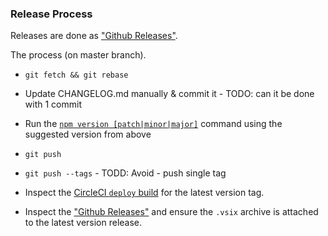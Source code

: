 ### Release Process

Releases are done as ["Github Releases"][gh-releases].

The process (on master branch).

- `git fetch && git rebase`
- Update CHANGELOG.md manually & commit it - TODO: can it be done with 1 commit
- Run the [`npm version [patch|minor|major]`](https://docs.npmjs.com/cli/version)
  command using the suggested version from above
- `git push`


- `git push --tags` - TODD: Avoid - push single tag
- Inspect the [CircleCI `deploy` build](https://circleci.com/gh/SAP/sap-hana-driver-for-sqltools) for the latest version tag.
- Inspect the ["Github Releases"][gh-releases] and ensure the `.vsix` archive is attached to the latest version release.

[gh-releases]: https://github.com/SAP/sap-hana-driver-for-sqltools/releases

